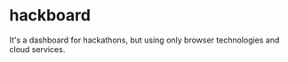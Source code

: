 # hackboard
It's a dashboard for hackathons, but using only browser technologies and cloud services.
